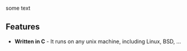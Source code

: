 some text

## [](#features)Features

* **Written in C** \- It runs on any unix machine, including Linux, BSD, ...


